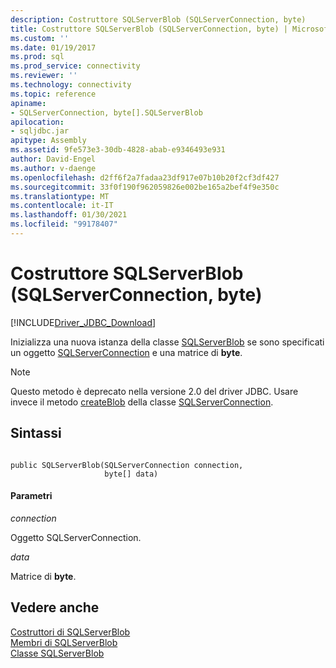 ```yaml
---
description: Costruttore SQLServerBlob (SQLServerConnection, byte)
title: Costruttore SQLServerBlob (SQLServerConnection, byte) | Microsoft Docs
ms.custom: ''
ms.date: 01/19/2017
ms.prod: sql
ms.prod_service: connectivity
ms.reviewer: ''
ms.technology: connectivity
ms.topic: reference
apiname:
- SQLServerConnection, byte[].SQLServerBlob
apilocation:
- sqljdbc.jar
apitype: Assembly
ms.assetid: 9fe573e3-30db-4828-abab-e9346493e931
author: David-Engel
ms.author: v-daenge
ms.openlocfilehash: d2ff6f2a7fadaa23df917e07b10b20f2cf3df427
ms.sourcegitcommit: 33f0f190f962059826e002be165a2bef4f9e350c
ms.translationtype: MT
ms.contentlocale: it-IT
ms.lasthandoff: 01/30/2021
ms.locfileid: "99178407"
---
```

# <a name="sqlserverblob-constructor-sqlserverconnection-byte"></a>Costruttore SQLServerBlob (SQLServerConnection, byte)
[!INCLUDE[Driver_JDBC_Download](../../../includes/driver_jdbc_download.md)]

  Inizializza una nuova istanza della classe [SQLServerBlob](../../../connect/jdbc/reference/sqlserverblob-class.md) se sono specificati un oggetto [SQLServerConnection](../../../connect/jdbc/reference/sqlserverconnection-class.md) e una matrice di **byte**.  
  
> [!NOTE]  
>  Questo metodo è deprecato nella versione 2.0 del driver JDBC. Usare invece il metodo [createBlob](../../../connect/jdbc/reference/createblob-method-sqlserverconnection.md) della classe [SQLServerConnection](../../../connect/jdbc/reference/sqlserverconnection-class.md).  
  
## <a name="syntax"></a>Sintassi  
  
```  
  
public SQLServerBlob(SQLServerConnection connection,  
                     byte[] data)  
```  
  
#### <a name="parameters"></a>Parametri  
 *connection*  
  
 Oggetto SQLServerConnection.  
  
 *data*  
  
 Matrice di **byte**.  
  
## <a name="see-also"></a>Vedere anche  
 [Costruttori di SQLServerBlob](../../../connect/jdbc/reference/sqlserverblob-constructors.md)   
 [Membri di SQLServerBlob](../../../connect/jdbc/reference/sqlserverblob-members.md)   
 [Classe SQLServerBlob](../../../connect/jdbc/reference/sqlserverblob-class.md)  
  
  
